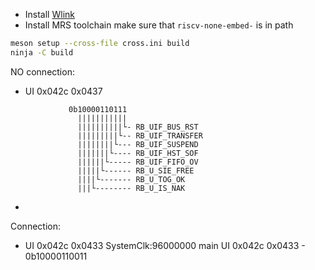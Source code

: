  * Install [Wlink](https://github.com/ch32-rs/wlink)
 * Install MRS toolchain make sure that ```riscv-none-embed-``` is in path
```bash
meson setup --cross-file cross.ini build
ninja -C build
```

NO connection:
 - UI 0x042c 0x0437
```
             0b10000110111
               |||||||||||
               ||||||||||└- RB_UIF_BUS_RST
               |||||||||└-- RB_UIF_TRANSFER
               ||||||||└--- RB_UIF_SUSPEND
               |||||||└---- RB_UIF_HST_SOF
               ||||||└----- RB_UIF_FIFO_OV
               |||||└------ RB_U_SIE_FREE
               ||||└------- RB_U_TOG_OK
               |||└-------- RB_U_IS_NAK
```
 - 

Connection:
 - UI 0x042c 0x0433
SystemClk:96000000
main
UI 0x042c 0x0433
        - 0b10000110011